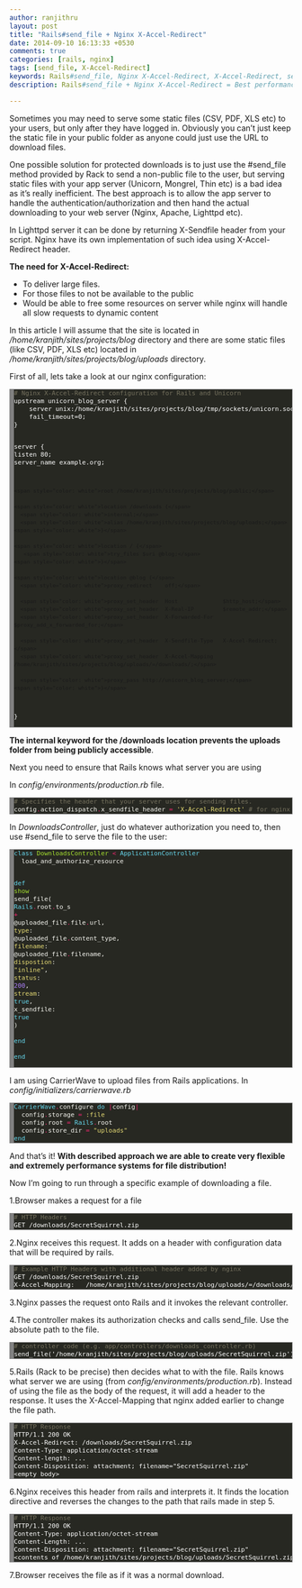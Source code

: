 ```yaml
---
author: ranjithru
layout: post
title: "Rails#send_file + Nginx X-Accel-Redirect"
date: 2014-09-10 16:13:33 +0530
comments: true
categories: [rails, nginx]
tags: [send_file, X-Accel-Redirect] 
keywords: Rails#send_file, Nginx X-Accel-Redirect, X-Accel-Redirect, send_file, Best performance systems for file distribution
description: Rails#send_file + Nginx X-Accel-Redirect = Best performance systems for file distribution

---
```


Sometimes you may need to serve some static files (CSV, PDF, XLS etc) to your users, but only after they have logged in. Obviously you can’t just keep the static file in your public folder as anyone could just use the URL to download files.

One possible solution for protected downloads is to just use the #send_file method provided by Rack to send a non-public file to the user, but serving static files with your app server (Unicorn, Mongrel, Thin etc) is a bad idea as it’s really inefficient. The best approach is to allow the app server to handle the authentication/authorization and then hand the actual downloading to your web server (Nginx, Apache, Lighttpd etc).
<!--more-->

In Lighttpd server it can be done by returning X-Sendfile header from your script. Nginx have its own implementation of such idea using X-Accel-Redirect header.

**The need for X-Accel-Redirect:**

* To deliver large files.
* For those files to not be available to the public
* Would be able to free some resources on server while nginx will handle all slow requests to dynamic content

In this article I will assume that the site is located in _/home/kranjith/sites/projects/blog_ directory and there are some static files (like CSV, PDF, XLS etc) located in _/home/kranjith/sites/projects/blog/uploads_ directory.

First of all, lets take a look at our nginx configuration:
<!-- HTML generated using hilite.me -->
<div style="background: #272822; overflow:auto;width:auto;border:solid gray;border-width:.1em .1em .1em .8em;font-size: 0.8em;">
<pre style="margin: 0; line-height: 125%; background: none; border: 0;"><span style="color: #75715e"># Nginx X-Accel-Redirect configuration for Rails and Unicorn </span>
<span style="color: white">upstream unicorn_blog_server {</span>
    <span style="color: white">server unix:/home/kranjith/sites/projects/blog/tmp/sockets/unicorn.sock</span>
    <span style="color: white">fail_timeout=0;</span>
<span style="color: white">}</span>

<span style="color: white">server {</span>
    <span style="color: white">listen       80;</span>
    <span style="color: white">server_name  example.org;</span>
 
    <span style="color: white">root /home/kranjith/sites/projects/blog/public;</span>
    
    <span style="color: white">location /downloads {</span>
      <span style="color: white">internal;</span>
      <span style="color: white">alias /home/kranjith/sites/projects/blog/uploads;</span>
    <span style="color: white">}</span>
    
    <span style="color: white">location / {</span>
       <span style="color: white">try_files $uri @blog;</span>
    <span style="color: white">}</span>

    <span style="color: white">location @blog {</span>
      <span style="color: white">proxy_redirect    off;</span>
      
      <span style="color: white">proxy_set_header  Host              $http_host;</span>
      <span style="color: white">proxy_set_header  X-Real-IP         $remote_addr;</span>
      <span style="color: white">proxy_set_header  X-Forwarded-For   $proxy_add_x_forwarded_for;</span>
 
      <span style="color: white">proxy_set_header  X-Sendfile-Type   X-Accel-Redirect;</span>
      <span style="color: white">proxy_set_header  X-Accel-Mapping   /home/kranjith/sites/projects/blog/uploads/=/downloads/;</span>
      
      <span style="color: white">proxy_pass http://unicorn_blog_server;</span>
    <span style="color: white">}</span>
<span style="color: white">}</span>
</pre></div>
    
    
**The internal keyword for the /downloads location prevents the uploads folder from being publicly accessible**.
    
Next you need to ensure that Rails knows what server you are using

In _config/environments/production.rb_ file.
<!-- HTML generated using hilite.me -->
<div style="background: #272822; overflow:auto;width:auto;border:solid gray;border-width:.1em .1em .1em .8em;font-size: 0.8em;">
<pre style="margin: 0; line-height: 125%; background: none; border: 0;"><span style="color: #75715e"># Specifies the header that your server uses for sending files.</span>
<span style="color: #f8f8f2">config</span><span style="color: #f92672">.</span><span style="color: #f8f8f2">action_dispatch</span><span style="color: #f92672">.</span><span style="color: #f8f8f2">x_sendfile_header</span> <span style="color: #f92672">=</span> <span style="color: #e6db74">&#39;X-Accel-Redirect&#39;</span> <span style="color: #75715e"># for nginx</span>
</pre>
</div>

In _DownloadsController_, just do whatever authorization you need to, then use #send_file to serve the file to the user:
<!-- HTML generated using hilite.me -->
<div style="background: #272822; overflow:auto;width:auto;border:solid gray;border-width:.1em .1em .1em .8em;font-size: 0.8em;">
<pre style="margin: 0; line-height: 125%; background: none; border: 0;"><span style="color: #66d9ef">class</span> <span style="color: #a6e22e">DownloadsController</span> <span style="color: #f92672">&lt;</span> <span style="color: #66d9ef">ApplicationController</span>
  <span style="color: #f8f8f2">load_and_authorize_resource</span>

  <span style="color: #66d9ef">def</span> <span style="color: #a6e22e">show</span>
    <span style="color: #f8f8f2">send_file(</span> <span style="color: #66d9ef">Rails</span><span style="color: #f92672">.</span><span style="color: #f8f8f2">root</span><span style="color: #f92672">.</span><span style="color: #f8f8f2">to_s</span> <span style="color: #f92672">+</span> <span style="color: #f8f8f2">@uploaded_file</span><span style="color: #f92672">.</span><span style="color: #f8f8f2">file</span><span style="color: #f92672">.</span><span style="color: #f8f8f2">url,</span> <span style="color: #e6db74">type</span><span style="color: #f8f8f2">:</span> <span style="color: #f8f8f2">@uploaded_file</span><span style="color: #f92672">.</span><span style="color: #f8f8f2">content_type,</span> <span style="color: #e6db74">filename</span><span style="color: #f8f8f2">:</span> <span style="color: #f8f8f2">@uploaded_file</span><span style="color: #f92672">.</span><span style="color: #f8f8f2">filename,</span> <span style="color: #e6db74">dispostion</span><span style="color: #f8f8f2">:</span> <span style="color: #e6db74">&quot;inline&quot;</span><span style="color: #f8f8f2">,</span> <span style="color: #e6db74">status</span><span style="color: #f8f8f2">:</span> <span style="color: #ae81ff">200</span><span style="color: #f8f8f2">,</span> <span style="color: #e6db74">stream</span><span style="color: #f8f8f2">:</span> <span style="color: #66d9ef">true</span><span style="color: #f8f8f2">,</span> <span style="color: #f8f8f2">x_sendfile:</span> <span style="color: #66d9ef">true</span> <span style="color: #f8f8f2">)</span>	
  <span style="color: #66d9ef">end</span> 	
<span style="color: #66d9ef">end</span>
</pre></div>

I am using CarrierWave to upload files from Rails applications. In _config/initializers/carrierwave.rb_
<!-- HTML generated using hilite.me -->
<div style="background: #272822; overflow:auto;width:auto;border:solid gray;border-width:.1em .1em .1em .8em;font-size: 0.8em;">
<pre style="margin: 0; line-height: 125%; background: none; border: 0;"><span style="color: #66d9ef">CarrierWave</span><span style="color: #f92672">.</span><span style="color: #f8f8f2">configure</span> <span style="color: #66d9ef">do</span> <span style="color: #f92672">|</span><span style="color: #f8f8f2">config</span><span style="color: #f92672">|</span>
  <span style="color: #f8f8f2">config</span><span style="color: #f92672">.</span><span style="color: #f8f8f2">storage</span> <span style="color: #f92672">=</span> <span style="color: #e6db74">:file</span>
  <span style="color: #f8f8f2">config</span><span style="color: #f92672">.</span><span style="color: #f8f8f2">root</span> <span style="color: #f92672">=</span> <span style="color: #66d9ef">Rails</span><span style="color: #f92672">.</span><span style="color: #f8f8f2">root</span>
  <span style="color: #f8f8f2">config</span><span style="color: #f92672">.</span><span style="color: #f8f8f2">store_dir</span> <span style="color: #f92672">=</span> <span style="color: #e6db74">&quot;uploads&quot;</span>
<span style="color: #66d9ef">end</span>
</pre></div>

And that’s it! **With described approach we are able to create very flexible and extremely performance systems for file distribution!**

Now I’m going to run through a specific example of downloading a file.

1.Browser makes a request for a file
<!-- HTML generated using hilite.me -->
<div style="background: #272822; overflow:auto;width:auto;border:solid gray;border-width:.1em .1em .1em .8em;font-size: 0.8em;">
<pre style="margin: 0; line-height: 125%; background: none; border: 0;"><span style="color: #75715e"># HTTP Headers</span>
<span style="color: white">GET /downloads/SecretSquirrel.zip</span>
</pre></div>

2.Nginx receives this request. It adds on a header with configuration data that will be required by rails.
<!-- HTML generated using hilite.me -->
<div style="background: #272822; overflow:auto;width:auto;border:solid gray;border-width:.1em .1em .1em .8em;font-size: 0.8em;">
<pre style="margin: 0; line-height: 125%; background: none; border: 0;"><span style="color: #75715e"># Example HTTP Headers with additional header added by nginx</span>
<span style="color: white">GET /downloads/SecretSquirrel.zip</span>
<span style="color: white">X-Accel-Mapping</span><span style="color: #f8f8f2">:</span>   <span style="color: white">/home/kranjith/sites/projects/blog/uploads/=/downloads/</span>
</pre></div>

3.Nginx passes the request onto Rails and it invokes the relevant controller.

4.The controller makes its authorization checks and calls send_file. Use the absolute path to the file.
<!-- HTML generated using hilite.me -->
<div style="background: #272822; overflow:auto;width:auto;border:solid gray;border-width:.1em .1em .1em .8em;font-size: 0.8em;">
<pre style="margin: 0; line-height: 125%; background: none; border: 0;"><span style="color: #75715e"># controller code (e.g. app/controllers/downloads_controller.rb)</span>
<span style="color: white">send_file(&#39;/home/kranjith/sites/projects/blog/uploads/SecretSquirrel.zip&#39;)</span>
</pre></div>

5.Rails (Rack to be precise) then decides what to with the file. Rails knows what server we are using (from _config/environments/production.rb_). Instead of using the file as the body of the request, it will add a header to the response. It uses the X-Accel-Mapping that nginx added earlier to change the file path.
<!-- HTML generated using hilite.me -->
<div style="background: #272822; overflow:auto;width:auto;border:solid gray;border-width:.1em .1em .1em .8em;font-size: 0.8em;">
<pre style="margin: 0; line-height: 125%; background: none; border: 0;"><span style="color: #75715e"># HTTP Response</span>
<span style="color: white">HTTP/1.1 200 OK</span>
<span style="color: white">X-Accel-Redirect</span><span style="color: #f8f8f2">:</span> <span style="color: white">/downloads/SecretSquirrel.zip</span>
<span style="color: white">Content-Type</span><span style="color: #f8f8f2">:</span> <span style="color: white">application/octet-stream</span>
<span style="color: white">Content-length</span><span style="color: #f8f8f2">:</span> <span style="color: white">...</span>
<span style="color: white">Content-Disposition</span><span style="color: #f8f8f2">:</span> <span style="color: white">attachment; filename=&quot;SecretSquirrel.zip&quot;</span>
<span style="color: white">&lt;empty body&gt;</span>
</pre></div>

6.Nginx receives this header from rails and interprets it. It finds the location directive and reverses the changes to the path that rails made in step 5.
<!-- HTML generated using hilite.me -->
<div style="background: #272822; overflow:auto;width:auto;border:solid gray;border-width:.1em .1em .1em .8em;font-size: 0.8em;">
<pre style="margin: 0; line-height: 125%; background: none; border: 0;"><span style="color: #75715e"># HTTP Response</span>
<span style="color: white">HTTP/1.1 200 OK</span>
<span style="color: white">Content-Type</span><span style="color: #f8f8f2">:</span> <span style="color: white">application/octet-stream</span>
<span style="color: white">Content-Length</span><span style="color: #f8f8f2">:</span> <span style="color: white">...</span>
<span style="color: white">Content-Disposition</span><span style="color: #f8f8f2">:</span> <span style="color: white">attachment; filename=&quot;SecretSquirrel.zip&quot;</span>
<span style="color: white">&lt;contents of /home/kranjith/sites/projects/blog/uploads/SecretSquirrel.zip&gt;</span>
</pre></div>

7.Browser receives the file as if it was a normal download.







        
